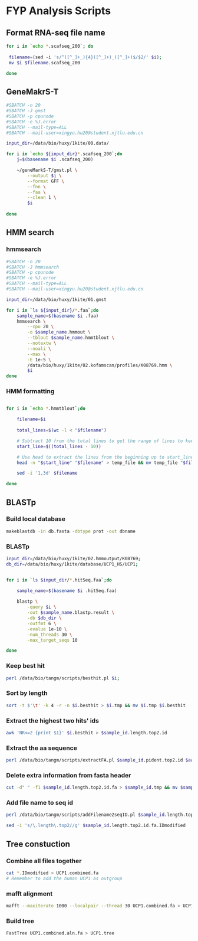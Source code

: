 # FYP Analysis Scripts

## Format RNA-seq file name

```bash
for i in `echo *.scafseq_200`; do
 
 filename=(sed -i 's/^([^_]+_){4}([^_]+)_([^_]+)$/$2/' $i);
 mv $i $filename.scafseq_200

done
```

## GeneMakrS-T

```bash
#SBATCH -n 20
#SBATCH -J gmst
#SBATCH -p cpunode
#SBATCH -e %J.error
#SBATCH --mail-type=ALL
#SBATCH --mail-user=xingyu.hu20@student.xjtlu.edu.cn

input_dir=/data/bio/huxy/1kite/00.data/

for i in `echo ${input_dir}*.scafseq_200`;do
    j=$(basename $i .scafseq_200)

    ~/geneMarkS-T/gmst.pl \
        --output $j \
        --format GFF \
        --fnn \
        --faa \
        --clean 1 \
        $i
        
done
```

## HMM search

### hmmsearch

```bash
#SBATCH -n 20
#SBATCH -J hmmsearch
#SBATCH -p cpunode
#SBATCH -e %J.error
#SBATCH --mail-type=ALL
#SBATCH --mail-user=xingyu.hu20@student.xjtlu.edu.cn

input_dir=/data/bio/huxy/1kite/01.gmst

for i in `ls ${input_dir}/*.faa`;do
    sample_name=$(basename $i .faa)
    hmmsearch \
        --cpu 20 \
        -o $sample_name.hmmout \
        --tblout $sample_name.hmmtblout \
        --notextw \
        --noali \
        --max \
        -E 1e-5 \
        /data/bio/huxy/1kite/02.kofamscan/profiles/K08769.hmm \
        $i
done
```

### HMM formatting

```bash

for i in `echo *.hmmtblout`;do

    filename=$i
    
    total_lines=$(wc -l < "$filename")

    # Subtract 10 from the total lines to get the range of lines to keep
    start_line=$((total_lines - 10))

    # Use head to extract the lines from the beginning up to start_line and overwrite the original file
    head -n "$start_line" "$filename" > temp_file && mv temp_file "$filename"

    sed -i '1,3d' $filename

done
```

## BLASTp

### Build local database

```bash
makeblastdb -in db.fasta -dbtype prot -out dbname
```

### BLASTp

```bash
input_dir=/data/bio/huxy/1kite/02.hmmoutput/K08769;
db_dir=/data/bio/huxy/1kite/database/UCP1_HS/UCP1;


for i in `ls $input_dir/*.hitSeq.faa`;do

    sample_name=$(basename $i .hitSeq.faa)
    
    blastp \
        -query $i \
        -out $sample_name.blastp.result \
        -db $db_dir \
        -outfmt 6 \
        -evalue 1e-10 \
        -num_threads 30 \
        -max_target_seqs 10

done
```

### Keep best hit

```bash
perl /data/bio/tangm/scripts/besthit.pl $i;
```

### Sort by length

```bash
sort -t $'\t' -k 4 -r -n $i.besthit > $i.tmp && mv $i.tmp $i.besthit
```

### Extract the highest two hits' ids
    
```bash
awk 'NR<=2 {print $1}' $i.besthit > $sample_id.length.top2.id
```

### Extract the aa sequence

```bash
perl /data/bio/tangm/scripts/extractFA.pl $sample_id.pident.top2.id $aa_dir/$sample_id.faa
```

### Delete extra information from fasta header

```bash
cut -d" " -f1 $sample_id.length.top2.id.fa > $sample_id.tmp && mv $sample_id.tmp $sample_id.length.top2.id.fa
```

### Add file name to seq id

```bash
perl /data/bio/tangm/scripts/addFilename2seqID.pl $sample_id.length.top2.id.fa

sed -i 's/\.length\.top2//g' $sample_id.length.top2.id.fa.IDmodified
```

## Tree constuction

### Combine all files together

```bash
cat *.IDmodified > UCP1.combined.fa
# Remember to add the human UCP1 as outgroup
```

### mafft alignment

```bash
mafft --maxiterate 1000 --localpair --thread 30 UCP1.combined.fa > UCP1.combined.aln.fa
```

### Build tree

```bash
FastTree UCP1.combined.aln.fa > UCP1.tree
```

<script src="https://utteranc.es/client.js"
        repo="hxyv/ucp1"
        issue-term="pathname"
        label="✨💬✨"
        theme="github-light"
        crossorigin="anonymous"
        async>
</script>
